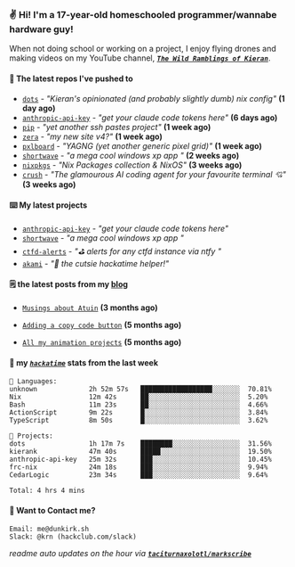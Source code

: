 ### ✌️ Hi! I'm a 17-year-old homeschooled programmer/wannabe hardware guy!

When not doing school or working on a project, I enjoy flying drones and making videos on my YouTube channel, [**_`The Wild Ramblings of Kieran`_**](https://youtube.com/@kieran.rambles).

#### 👷 The latest repos I've pushed to

- [`dots`](https://github.com/taciturnaxolotl/dots) - _"Kieran's opinionated (and probably slightly dumb) nix config"_ **(1 day ago)**
- [`anthropic-api-key`](https://github.com/taciturnaxolotl/anthropic-api-key) - _"get your claude code tokens here"_ **(6 days ago)**
- [`pip`](https://github.com/taciturnaxolotl/pip) - _"yet another ssh pastes project"_ **(1 week ago)**
- [`zera`](https://github.com/taciturnaxolotl/zera) - _"my new site v4?"_ **(1 week ago)**
- [`pxlboard`](https://github.com/taciturnaxolotl/pxlboard) - _"YAGNG (yet another generic pixel grid)"_ **(1 week ago)**
- [`shortwave`](https://github.com/taciturnaxolotl/shortwave) - _"a mega cool windows xp app "_ **(2 weeks ago)**
- [`nixpkgs`](https://github.com/NixOS/nixpkgs) - _"Nix Packages collection & NixOS"_ **(3 weeks ago)**
- [`crush`](https://github.com/charmbracelet/crush) - _"The glamourous AI coding agent for your favourite terminal 💘"_ **(3 weeks ago)**

#### ⌨️ My latest projects

- [`anthropic-api-key`](https://github.com/taciturnaxolotl/anthropic-api-key) - _"get your claude code tokens here"_
- [`shortwave`](https://github.com/taciturnaxolotl/shortwave) - _"a mega cool windows xp app "_
- [`ctfd-alerts`](https://github.com/taciturnaxolotl/ctfd-alerts) - _"⛳ alerts for any ctfd instance via ntfy "_
- [`akami`](https://github.com/taciturnaxolotl/akami) - _"🌷 the cutsie hackatime helper!"_

#### 🗒️ the latest posts from my [blog](https://dunkirk.sh)

- [`Musings about Atuin`](https://dunkirk.sh/blog/atuin/) **(3 months ago)**

- [`Adding a copy code button`](https://dunkirk.sh/blog/adding-a-copy-button/) **(5 months ago)**

- [`All my animation projects`](https://dunkirk.sh/blog/my-animations/) **(5 months ago)**



#### 📡 my [_`hackatime`_](https://waka.hackclub.com) stats from the last week

```text
💾 Languages:
unknown             2h 52m 57s   ██████████████████░░░░░░░  70.81%
Nix                 12m 42s      ██░░░░░░░░░░░░░░░░░░░░░░░  5.20%
Bash                11m 23s      ██░░░░░░░░░░░░░░░░░░░░░░░  4.66%
ActionScript        9m 22s       █░░░░░░░░░░░░░░░░░░░░░░░░  3.84%
TypeScript          8m 50s       █░░░░░░░░░░░░░░░░░░░░░░░░  3.62%

💼 Projects:
dots                1h 17m 7s    ████████░░░░░░░░░░░░░░░░░  31.56%
kierank             47m 40s      █████░░░░░░░░░░░░░░░░░░░░  19.50%
anthropic-api-key   25m 32s      ███░░░░░░░░░░░░░░░░░░░░░░  10.45%
frc-nix             24m 18s      ███░░░░░░░░░░░░░░░░░░░░░░  9.94%
CedarLogic          23m 34s      ███░░░░░░░░░░░░░░░░░░░░░░  9.64%

Total: 4 hrs 4 mins
```

#### 📮 Want to Contact me?

```text
Email: me@dunkirk.sh
Slack: @krn (hackclub.com/slack)
```

_readme auto updates on the hour via [**`taciturnaxolotl/markscribe`**](https://github.com/taciturnaxolotl/markscribe)_
